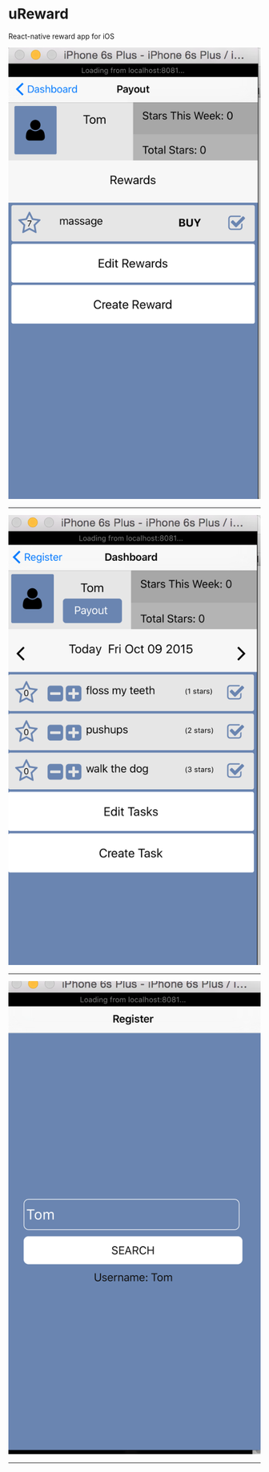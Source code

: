 # uReward
React-native reward app for iOS

![screenshot](https://raw.githubusercontent.com/tgoldenberg/uReward/master/ureward1.png)
***
![screenshot](https://raw.githubusercontent.com/tgoldenberg/uReward/master/ureward2.png)
***
![screenshot](https://raw.githubusercontent.com/tgoldenberg/uReward/master/ureward3.png)
***
